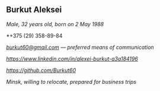 ## Burkut Aleksei

*Male, 32 years old, born on 2 May 1988*

*+375 (29) 358-89-84 

*burkut60@gmail.com — preferred means of communication*

*https://www.linkedin.com/in/alexei-burkut-a3a184196*

*https://github.com/Burkut60*

*Minsk, willing to relocate, prepared for business trips*
